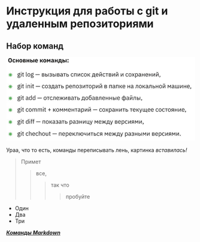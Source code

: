 # Инструкция для работы с git и удаленным репозиториями 

## Набор команд

![Основные команды](Screen1.jpg)


Ураа, что то есть, команды переписывать лень, картинка *вставилась!*

>Примет 
>>все, 
>>>так что 
>>>>пробуйте

+ Один
+ Два
+ Три


***[Команды Markdown](https://gist.github.com/Jekins/2bf2d0638163f1294637)***